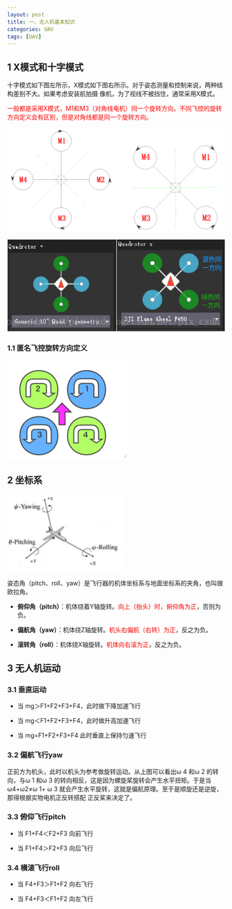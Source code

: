 ```yaml
---
layout: post
title: 一、无人机基本知识
categories: UAV
tags: [UAV]
---
```


## 1 X模式和十字模式

十字模式如下图左所示，X模式如下图右所示。对于姿态测量和控制来说，两种结构差别不大。如果考虑安装航拍摄 像机，为了视线不被挡住，通常采用X模式。

<font color="red">一般都是采用X模式，M1和M3（对角线电机）同一个旋转方向。不同飞控的旋转方向定义会有区别，但是对角线都是同一个旋转方向。</font>

![alt text](/assets/UAV/01_Basic/image/image.png)


![alt text](/assets/UAV/01_Basic/image/image-2.png)

### 1.1 匿名飞控旋转方向定义

![alt text](/assets/UAV/01_Basic/image/image-3.png)



## 2 坐标系

![alt text](/assets/UAV/01_Basic/image/image-1.png)

姿态角（pitch、roll、yaw）是飞行器的机体坐标系与地面坐标系的夹角，也叫做欧拉角。

- **俯仰角（pitch）**：机体绕着Y轴旋转。<font color="red">向上（抬头）时，俯仰角为正</font>，否则为负。

- **偏航角（yaw）**：机体绕Z轴旋转。<font color="red">机头右偏航（右转）为正</font>，反之为负。

- **滚转角（roll）**：机体绕X轴旋转。<font color="red">机体向右滚为正</font>，反之为负。

## 3 无人机运动

### 3.1 垂直运动

- 当 mg＞F1+F2+F3+F4，此时做下降加速飞行

- 当 mg＜F1+F2+F3+F4，此时做升高加速飞行

- 当 mg=F1+F2+F3+F4 此时垂直上保持匀速飞行

### 3.2 偏航飞行yaw

正前方为机头，此时以机头为参考做旋转运动。从上图可以看出ω 4 和ω 2  的转向，与ω 1 和ω 3 的转向相反，这是因为螺旋桨旋转会产生水平扭矩。于是当ω4+ω2≠ω 1+ ω 3 就会产生水平旋转，这就是偏航原理。至于是顺旋还是逆旋，那得根据实物电机正反转搭配 正反桨来决定了。

### 3.3 俯仰飞行pitch

- 当 F1+F4＜F2+F3 向前飞行 


- 当 F1+F4＞F2+F3 向后飞行

### 3.4 横滚飞行roll

- 当 F4+F3＞F1+F2 向右飞行 

- 当 F4+F3＜F1+F2 向左飞行












